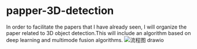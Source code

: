 # papper-3D-detection
In order to facilitate the papers that I have already seen, I will organize the paper related to 3D object detection.This will include an algorithm based on deep learning and multimode fusion algorithms.
![流程图 drawio](https://user-images.githubusercontent.com/44192081/157437988-2a034f4e-5902-4634-ae39-44d8e31fab05.png)

